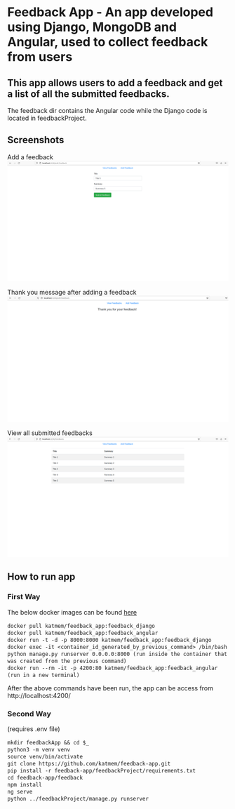 # Feedback App - An app developed using Django, MongoDB and Angular, used to collect feedback from users

## This app allows users to add a feedback and get a list of all the submitted feedbacks.
The feedback dir contains the Angular code while the Django code is located in feedbackProject.

## Screenshots

Add a feedback
![homepage](img/add-feedback.png)

Thank you message after adding a feedback
![homepage](img/thank-you-message.png)

View all submitted feedbacks
![restaurants](img/view-feedbacks.png)

## How to run app
### First Way
The below docker images can be found [here](https://hub.docker.com/repository/docker/katmem/feedback_app/tags)
```
docker pull katmem/feedback_app:feedback_django
docker pull katmem/feedback_app:feedback_angular
docker run -t -d -p 8000:8000 katmem/feedback_app:feedback_django
docker exec -it <container_id_generated_by_previous_command> /bin/bash
python manage.py runserver 0.0.0.0:8000 (run inside the container that was created from the previous command)
docker run --rm -it -p 4200:80 katmem/feedback_app:feedback_angular (run in a new terminal)
```
After the above commands have been run, the app can be access from http://localhost:4200/

### Second Way
(requires .env file)
```
mkdir feedbackApp && cd $_
python3 -m venv venv
source venv/bin/activate 
git clone https://github.com/katmem/feedback-app.git
pip install -r feedback-app/feedbackProject/requirements.txt
cd feedback-app/feedback
npm install
ng serve
python ../feedbackProject/manage.py runserver
```
